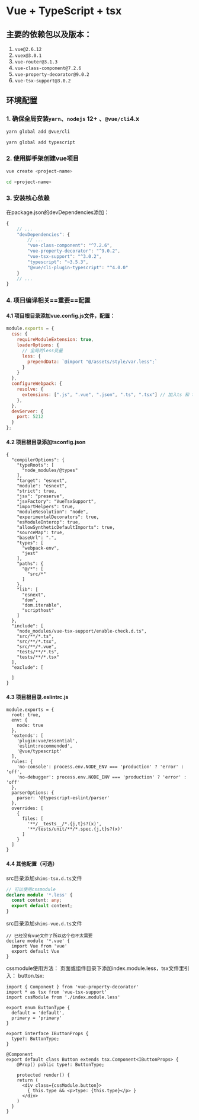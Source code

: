 # Vue + TypeScript  + tsx

## 主要的依赖包以及版本：
1. `vue@2.6.12`
2. `vuex@3.0.1`
3. `vue-router@3.1.3`
4. `vue-class-component@7.2.6`
5. `vue-property-decorator@9.0.2`
6. `vue-tsx-support@3.0.2`

## 环境配置
### 1. 确保全局安装`yarn`、`nodejs` 12+ 、`@vue/cli`4.x
```bash
yarn global add @vue/cli

yarn global add typescript
```
### 2. 使用脚手架创建vue项目
```bash
vue create <project-name>

cd <project-name>
```
### 3. 安装核心依赖
在package.json的devDependencies添加：
```js
{
    // ...
    "devDependencies": {
        // ...
        "vue-class-component": "^7.2.6",
        "vue-property-decorator": "^9.0.2",
        "vue-tsx-support": "^3.0.2",
        "typescript": "~3.5.3",
        "@vue/cli-plugin-typescript": "^4.0.0"
    }
    // ...
}
```

### 4. 项目编译相关==重要==配置

#### 4.1 项目根目录添加vue.config.js文件，配置：
```js
module.exports = {
  css: {
    requireModuleExtension: true,
    loaderOptions: {
      // 全局的less变量
      less: {
        prependData: `@import "@/assets/style/var.less";`
      }
    }
  },
  configureWebpack: {
    resolve: {
      extensions: [".js", ".vue", ".json", ".ts", ".tsx"] // 加入ts 和 tsx
    },
  },
  devServer: {
    port: 5212
  }
};
```
#### 4.2 项目根目录添加tsconfig.json
```
{
  "compilerOptions": {
    "typeRoots": [
      "node_modules/@types"
    ],
    "target": "esnext",
    "module": "esnext",
    "strict": true,
    "jsx": "preserve",
    "jsxFactory": "VueTsxSupport",
    "importHelpers": true,
    "moduleResolution": "node",
    "experimentalDecorators": true,
    "esModuleInterop": true,
    "allowSyntheticDefaultImports": true,
    "sourceMap": true,
    "baseUrl": ".",
    "types": [
      "webpack-env",
      "jest"
    ],
    "paths": {
      "@/*": [
        "src/*"
      ]
    },
    "lib": [
      "esnext",
      "dom",
      "dom.iterable",
      "scripthost"
    ]
  },
  "include": [
    "node_modules/vue-tsx-support/enable-check.d.ts",
    "src/**/*.ts",
    "src/**/*.tsx",
    "src/**/*.vue",
    "tests/**/*.ts",
    "tests/**/*.tsx"
  ],
  "exclude": [

  ]
}
```
#### 4.3 项目根目录.eslintrc.js
```
module.exports = {
  root: true,
  env: {
    node: true
  },
  'extends': [
    'plugin:vue/essential',
    'eslint:recommended',
    '@vue/typescript'
  ],
  rules: {
    'no-console': process.env.NODE_ENV === 'production' ? 'error' : 'off',
    'no-debugger': process.env.NODE_ENV === 'production' ? 'error' : 'off'
  },
  parserOptions: {
    parser: '@typescript-eslint/parser'
  },
  overrides: [
    {
      files: [
        '**/__tests__/*.{j,t}s?(x)',
        '**/tests/unit/**/*.spec.{j,t}s?(x)'
      ]
    }
  ]
}

```
#### 4.4 其他配置（可选）

src目录添加`shims-tsx.d.ts`文件
```ts
// 可以使用cssmodule
declare module '*.less' {
  const content: any;
  export default content;
}
```

src目录添加`shims-vue.d.ts`文件
```
// 已经没有vue文件了所以这个也不太需要
declare module '*.vue' {
  import Vue from 'vue'
  export default Vue
}
```
cssmodule使用方法：
页面或组件目录下添加index.module.less，tsx文件里引入：
button.tsx:
```
import { Component } from 'vue-property-decorator'
import * as tsx from 'vue-tsx-support'
import cssModule from './index.module.less'

export enum ButtonType {
  default = 'default',
  primary = 'primary'
}

export interface IButtonProps {
  type?: ButtonType;
}

@Component
export default class Button extends tsx.Component<IButtonProps> {
    @Prop() public type!: ButtonType;
    
    protected render() {
    return (
      <div class={cssModule.button}>
        { this.type && <p>type: {this.type}</p> }
      </div>
    )
  }
}
```

